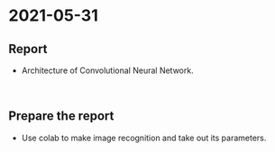 # 2021-05-31
## Report
* Architecture of Convolutional Neural Network.

<br>

## Prepare the report
* Use colab to make image recognition and take out its parameters.

